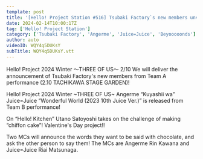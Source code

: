 ```yaml
---
template: post
title: '[Hello! Project Station #516] Tsubaki Factory`s new members unveiled!! / Hello! Project 2024 Winter "Kuyashii wa" and "Wonderful World" / MC: Rin Kawana, Riai Matsunaga'
date: 2024-02-14T10:00:17Z
tag: ['Hello! Project Station']
category: ['Tsubaki Factory', 'Angerme', 'Juice=Juice', 'Beyooooonds']
author: auto 
videoID: WQY4q5DUKsY
subTitle: WQY4q5DUKsY.vtt
---
```

Hello! Project 2024 Winter 〜THREE OF US〜 2/10 We will deliver the announcement of Tsubaki Factory's new members from Team A performance (2.10 TACHIKAWA STAGE GARDEN)! 

Hello! Project 2024 Winter ~THREE OF US~ Angerme “Kuyashii wa” Juice=Juice “Wonderful World (2023 10th Juice Ver.)” is released from Team B performance! 

On “Hello! Kitchen” Utano Satoyoshi takes on the challenge of making “chiffon cake”! Valentine's Day project!! 

Two MCs will announce the words they want to be said with chocolate, and ask the other person to say them! The MCs are Angerme Rin Kawana and Juice=Juice Riai Matsunaga.
